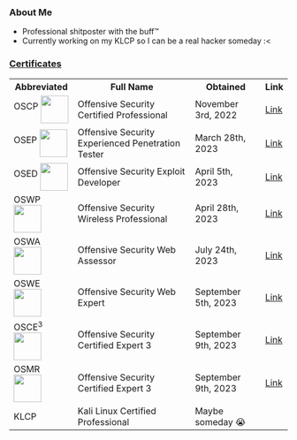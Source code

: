 ### About Me

- Professional shitposter with the buff™️
- Currently working on my KLCP so I can be a real hacker someday :<

### [Certificates](https://www.credential.net/profile/nukingdragons/wallet)

<table>
  <tr>
    <th>Abbreviated</th>
    <th>Full Name</th>
    <th>Obtained</th>
    <th>Link</th>
  </tr>
  <tr>
    <td>OSCP <img src="https://api.accredible.com/v1/frontend/credential_website_embed_image/badge/62283719" width="50" align="middle" /></td>
	<td>Offensive Security Certified Professional</td>
    <td>November 3rd, 2022</td>
    <td><a href="https://www.credential.net/1717edba-65ec-4c1a-b74c-827cf3758cf5">Link</a></td>
  </tr>
  <tr>
    <td>OSEP <img src="https://api.accredible.com/v1/frontend/credential_website_embed_image/badge/71209448" width="50" align="middle" /></td>
	<td>Offensive Security Experienced Penetration Tester</td>
    <td>March 28th, 2023</td>
    <td><a href="https://www.credential.net/f84d3215-ee22-4696-84db-3e65938b910c">Link</a></td>
  </tr>
  <tr>
    <td>OSED <img src="https://api.accredible.com/v1/frontend/credential_website_embed_image/badge/71545019" width="50" align="middle" /></td>
	<td>Offensive Security Exploit Developer</td>
    <td>April 5th, 2023</td>
    <td><a href="https://www.credential.net/ab8fcd09-7a09-4c14-a6b0-ab678d5cdb43">Link</a></td>
  </tr>
  <tr>
    <td>OSWP <img src="https://api.accredible.com/v1/frontend/credential_website_embed_image/badge/72789232" width="50" align="middle" /></td>
	<td>Offensive Security Wireless Professional</td>
    <td>April 28th, 2023</td>
    <td><a href="https://www.credential.net/fec7bb38-2389-4083-a0fd-c43ae1fc3aad">Link</a></td>
  </tr>
  <tr>
    <td>OSWA <img src="https://api.accredible.com/v1/frontend/credential_website_embed_image/badge/78526760" width="50" align="middle" /></td>
	<td>Offensive Security Web Assessor</td>
    <td>July 24th, 2023</td>
    <td><a href="https://www.credential.net/387e295a-9d0e-40c4-9f1e-53f8b718c638">Link</a></td>
  </tr>
  <tr>
    <td>OSWE <img src="https://api.accredible.com/v1/frontend/credential_website_embed_image/badge/81631775" width="50" align="middle" /></td>
	<td>Offensive Security Web Expert</td>
    <td>September 5th, 2023</td>
    <td><a href="https://www.credential.net/287b37f8-0b1d-4fbd-abb3-d4f254fbd960">Link</a></td>
  </tr>
  <tr>
    <td>OSCE<sup>3</sup> <img src="https://api.accredible.com/v1/frontend/credential_website_embed_image/badge/81631776" width="50" align="middle" /></td>
	<td>Offensive Security Certified Expert 3</td>
    <td>September 9th, 2023</td>
    <td><a href="https://www.credential.net/6756d2f2-a1d2-4d2c-83f8-7cc842d39a69">Link</a></td>
  </tr>
  <tr>
    <td>OSMR <img src="https://api.accredible.com/v1/frontend/credential_website_embed_image/badge/87867205" width="50" align="middle" /></td>
	<td>Offensive Security Certified Expert 3</td>
    <td>September 9th, 2023</td>
    <td><a href="https://www.credential.net/356debe9-7c19-41b1-a2e6-fa20da961e6d#gs.0tqj6i">Link</a></td>
  </tr>
  <tr>
    <td>KLCP</td>
    <td>Kali Linux Certified Professional </td>
    <td>Maybe someday 😭</td>
    <td></td>
  </tr>
</table>
